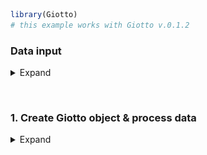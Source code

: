 
<!-- mouse_cortex_1_simple.md is generated from mouse_cortex_1_simple.Rmd Please edit that file -->

``` r
library(Giotto)
# this example works with Giotto v.0.1.2
```

### Data input

<details>

<summary>Expand</summary>  

[Codeluppi et al.](https://www.nature.com/articles/s41592-018-0175-z)
created a high quality and very sensitive spatial expression dataset
consisting of 33 genes from 4,839 single cells acquired with osmFISH in
the somatosensory mosue cortex.

![](./osmFISH_data.png) .

``` r
## select the directory where you have saved the osmFISH data
data_dir = '/Volumes/Ruben_Seagate/Dropbox/Projects/GC_lab/Ruben_Dries/190225_spatial_package/Data/osmFISH_data/'
## ss cortex expression DATA ##
osm_exprs = read.table(file = paste0(data_dir,'/','osmFISH_prep_expression.txt'))
## prepare cell locations
osm_locs = read.table(file = paste0(data_dir,'/','osmFISH_prep_cell_coordinates.txt'))
osm_locs = osm_locs[rownames(osm_locs) %in% colnames(osm_exprs),]
```

-----

</details>

 

### 1\. Create Giotto object & process data

<details>

<summary>Expand</summary>  

``` r
## create
osm_test <- createGiottoObject(raw_exprs = osm_exprs, spatial_locs = osm_locs)

## add field annotation
metadata = fread(file = paste0(data_dir,'/','osmFISH_prep_cell_metadata.txt'))
osm_test = addCellMetadata(osm_test, new_metadata = metadata,
                          by_column = T, column_cell_ID = 'CellID')

## filter
osm_test <- filterGiotto(gobject = osm_test,
                        expression_threshold = 1,
                        gene_det_in_min_cells = 10,
                        min_det_genes_per_cell = 10,
                        expression_values = c('raw'),
                        verbose = T)

## normalize
# 1. standard z-score way
osm_test <- normalizeGiotto(gobject = osm_test)

# 2. osmFISH way, add to custom expression slot
raw_expr_matrix = osm_test@raw_exprs
norm_genes = (raw_expr_matrix/rowSums(raw_expr_matrix)) * nrow(raw_expr_matrix)
norm_genes_cells = t((t(norm_genes)/colSums(norm_genes)) * ncol(raw_expr_matrix))
osm_test@custom_expr = norm_genes_cells

## add gene & cell statistics
osm_test <- addStatistics(gobject = osm_test)

## visualize original annotations ##
visPlot(gobject = osm_test, sdimx = 'sdimx', sdimy = 'sdimy', cell_color = 'ClusterName')

visPlot(gobject = osm_test, sdimx = 'sdimx', sdimy = 'sdimy', cell_color = 'Region')
```

osmFISH cell types from paper: ![](./figures/1_original_clusters.png)

osmFISH regions from paper: ![](./figures/1_original_regions.png)

### 2\. dimension reduction

<details>

<summary>Expand</summary>  

``` r
## highly variable genes (HVG)
# only 33 genes so use all genes

## run PCA on expression values (default)
osm_test <- runPCA(gobject = osm_test, expression_values = 'custom', scale_unit = F)
signPCA(gobject = osm_test, expression_values = 'custom', scale_unit = F)
plotPCA(osm_test)

## run UMAP and tSNE on PCA space (default)
osm_test <- runUMAP(osm_test, dimensions_to_use = 1:31, expression_values = 'custom')
plotUMAP(gobject = osm_test)

osm_test <- runtSNE(osm_test, dimensions_to_use = 1:31, perplexity = 70, check_duplicates = F)
plotTSNE(gobject = osm_test)
```

![](./figures/2_PCA_screeplot.png)

![](./figures/2_PCA_reduction.png) ![](./figures/2_UMAP_reduction.png)

![](./figures/2_tSNE_reduction.png)

-----

</details>

 

### 3\. cluster

<details>

<summary>Expand</summary>  

``` r

## hierarchical clustering
osm_test = doHclust(gobject = osm_test, expression_values = 'custom', k = 34)
plotUMAP(gobject = osm_test, cell_color = 'hclust', point_size = 2.5,
         show_NN_network = F, edge_alpha = 0.05, plot_method = 'ggplot')

## kmeans clustering
osm_test = doKmeans(gobject = osm_test, expression_values = 'custom', centers = 32, nstart = 2000)
plotUMAP(gobject = osm_test, cell_color = 'kmeans',
         point_size = 2.5, show_NN_network = F, edge_alpha = 0.05, plot_method = 'ggplot')

## Leiden clustering
# sNN network (default)
osm_test <- createNearestNetwork(gobject = osm_test, dimensions_to_use = 1:31, k = 15)
osm_test <- doLeidenCluster(gobject = osm_test, resolution = 0.05, n_iterations = 1000,
                           python_path = "/Users/rubendries/Bin/anaconda3/envs/py36/bin/python")
plotUMAP(gobject = osm_test, cell_color = 'leiden_clus', point_size = 2.5,
         show_NN_network = F, edge_alpha = 0.05, plot_method = 'ggplot')

# merge small groups based on similarity
leiden_similarities = getClusterSimilarity(osm_test,
                                           expression_values = 'custom',
                                           cluster_column = 'leiden_clus')
osm_test = mergeClusters(osm_test, expression_values = 'custom',
                         cluster_column = 'leiden_clus',
                         new_cluster_name = 'leiden_clus_m',
                         max_group_size = 30, force_min_group_size = 20,
                         return_gobject = T)
plotUMAP(gobject = osm_test, cell_color = 'leiden_clus_m', point_size = 2.5,
         show_NN_network = F, edge_alpha = 0.05, plot_method = 'ggplot')

## show cluster relationships
showClusterHeatmap(gobject = osm_test, expression_values = 'custom', cluster_column = 'leiden_clus_m')

showClusterDendrogram(gobject = osm_test, expression_values = 'custom', cluster_column = 'leiden_clus_m')
```

![](./figures/3_UMAP_hclust.png)

![](./figures/3_UMAP_kmeans.png)

![](./figures/3_UMAP_leiden.png) ![](./figures/3_UMAP_leiden_merged.png)
![](./figures/3_leiden_merged_heatmap.png)
![](./figures/3_leiden_merged_dendrogram.png) \*\*\*

</details>

 

### 4\. co-visualize

<details>

<summary>Expand</summary>  

``` r
# co-visualization
visSpatDimPlot(gobject = osm_test, cell_color = 'leiden_clus_m', sdimx = 'sdimx', sdimy = 'sdimy',
               dim_point_size = 2, spatial_point_size = 2)

# select and show group m_8 only
visSpatDimPlot(gobject = osm_test, cell_color = 'leiden_clus_m', sdimx = 'sdimx', sdimy = 'sdimy',
               dim_point_size = 2, spatial_point_size = 2, select_cell_groups = 'm_8')
```

Co-visualzation: ![](./figures/4_covis_leiden_merged.png) Selection:
![](./figures/4_covis_leiden_merged_selected.png) \*\*\*

</details>

 

### 5\. differential expression

<details>

<summary>Expand</summary>  

``` r
## split dendrogram nodes ##
## can be used to find markers for branches of the tree
dendsplits = getDendrogramSplits(gobject = osm_test,
                                 expression_values = 'custom',
                                 cluster_column = 'leiden_clus_m')
split_3_markers = findGiniMarkers(gobject = osm_test, expression_values = 'custom', cluster_column = 'leiden_clus_m',
                      group_1 = unlist(dendsplits[3]$tree_1), group_2 = unlist(dendsplits[3]$tree_2))

## Individual populations ##
markers = findMarkers_one_vs_all(gobject = osm_test,
                                 method = 'scran',
                                 expression_values = 'custom',
                                 cluster_column = 'leiden_clus_m',
                                 min_genes = 2, rank_score = 2)

## violinplot
topgenes = markers[, head(.SD, 1), by = 'cluster_ID']$gene_ID
violinPlot(osm_test, genes = unique(topgenes), cluster_column = 'leiden_clus_m', expression_values = 'custom', strip_text = 5)

## cluster heatmap
ranked_genes = c('Bmp4', 'Itpr2', 'Tmem2', 'Ctps', 'Plp1',
                 'Sox10','Foxj1', 'Aldoc', 'Gfap', 'Acta2',
                 'Mrc1', 'Vtn', 'Crhbp', 'Slc32a1', 'Gad2',
                 'Syt6', 'Serpinf1', 'Cpne5', 'Lamp5', 'Hexb',
                 'Kcnip2', 'Tbr1', 'Ttr', 'Apln', 'Anln',
                 'Crh', 'Vip', 'Cnr1', 'Pthlh', 'Rorb',
                 'Flt1', 'Mfge8', 'Pdgfra')
plotMetaDataHeatmap(osm_test, expression_values = 'custom',
                    metadata_cols = c('leiden_clus_m'), custom_gene_order = ranked_genes)
```

violinplot: ![](./figures/5_violinplot_leiden_merged.png)

Heatmap clusters: ![](./figures/5_cluster_heatmap_leiden_merged.png)

-----

</details>

 

### 6\. cell-type annotation

<details>

<summary>Expand</summary>  

``` r

## create vector with names
clusters_SS_cortex = c('OOP', 'OL1', 'OL2', 'OL3', 'OL4',
                       'Ependymal', 'unknown', 'Astro_Gfap', 'vSMC', 'Pericytes',
                       'IN1', 'IN2', 'Pyr1', 'Astro', 'IN3',
                       'IN4', 'Pyr2', 'Miglia1', 'IN5', 'Pyr3',
                       'Choroid', 'Vend1', 'OL5', 'IN6', 'IN7',
                       'IN8', 'IN9', 'Pyr4', 'Pyr5', 'Pyr6',
                       'Vend2', 'Astro_Mfge8', 'OPC')
names(clusters_SS_cortex) = c('m_1', '18', 'm_2', 'm_5', 'm_8',
                              'm_10', 'm_21', '9', 'm_17', 'm_19',
                              'm_11', 'm_14', 'm_6', '30', 'm_3',
                              'm_16', 'm_7', 'm_12', '11', '13',
                              'm_15', 'm_18', '27', 'm_20', '20',
                              '17', '31', '33', '22', 'm_4',
                              'm_13', '8', 'm_9')
osm_test = annotateGiotto(gobject = osm_test, annotation_vector = clusters_SS_cortex,
                          cluster_column = 'leiden_clus_m', name = 'leiden_clus_m_types')
visSpatDimPlot(gobject = osm_test, cell_color = 'leiden_clus_m_types', sdimx = 'sdimx', sdimy = 'sdimy',
               dim_point_size = 2, spatial_point_size = 2)
```

![](./figures/6_annotation_leiden_merged_first.png)

``` r
## compare clusters with osmFISH paper
clusters_det_SS_cortex = c('Olig_COP', 'Olig_NF', 'Olig_MF', 'Olig_mat', 'Olig_mat',
                           'Ependymal', 'unknown', 'Astro_Gfap', 'vSMC', 'Pericytes',
                           'Inh_Crhbp', 'Inh_IC', 'Pyr_L6', 'Periv_Macro', 'Pyr_Cpne5',
                           'unknown', 'Pyr_L2/3', 'Microglia', 'Hippocampus', 'Pyr_L5',
                           'Choroid', 'vEnd', 'unknown', 'Inh_Anln', 'Inh_Crh',
                           'Inh_Vip', 'Inh_Pthlh', 'Pyr_Apln', 'Pyr_Kcnip2', 'Pyr_L4',
                           'vEnd', 'Astro_Mfge8', 'Olig_precursor')
names(clusters_det_SS_cortex) = c('m_1', '18', 'm_2', 'm_5', 'm_8',
                                  'm_10', 'm_21', '9', 'm_17', 'm_19',
                                  'm_11', 'm_14', 'm_6', '30', 'm_3',
                                  'm_16', 'm_7', 'm_12', '11', '13',
                                  'm_15', 'm_18', '27', 'm_20', '20',
                                  '17', '31', '33', '22', 'm_4',
                                  'm_13', '8', 'm_9')
osm_test = annotateGiotto(gobject = osm_test, annotation_vector = clusters_det_SS_cortex,
                          cluster_column = 'leiden_clus_m', name = 'det_cell_types')
visSpatDimPlot(gobject = osm_test, cell_color = 'det_cell_types', sdimx = 'sdimx', sdimy = 'sdimy',
               dim_point_size = 2, spatial_point_size = 2)
```

![](./figures/6_annotation_leiden_merged_detailed.png)

``` r
## coarse cell types
clusters_coarse_SS_cortex = c('Olig', 'Olig', 'Olig', 'Olig', 'Olig',
                              'Ependymal', 'unknown', 'Astro', 'vSMC', 'Pericytes',
                              'Inh', 'Inh', 'Pyr', 'Periv_Macro', 'Pyr',
                              'unknown', 'Pyr', 'Microglia', 'Hippocampus', 'Pyr',
                              'Choroid', 'vEnd', 'unknown', 'Inh', 'Inh',
                              'Inh', 'Inh', 'Pyr', 'Pyr', 'Pyr',
                              'vEnd', 'Astro', 'Olig')
names(clusters_coarse_SS_cortex) = c('Olig_COP', 'Olig_NF', 'Olig_MF', 'Olig_mat', 'Olig_mat',
                                     'Ependymal', 'unknown', 'Astro_Gfap', 'vSMC', 'Pericytes',
                                     'Inh_Crhbp', 'Inh_IC', 'Pyr_L6', 'Periv_Macro', 'Pyr_Cpne5',
                                     'unknown', 'Pyr_L2/3', 'Microglia', 'Hippocampus', 'Pyr_L5',
                                     'Choroid', 'vEnd', 'unknown', 'Inh_Anln', 'Inh_Crh',
                                     'Inh_Vip', 'Inh_Pthlh', 'Pyr_Apln', 'Pyr_Kcnip2', 'Pyr_L4',
                                     'vEnd', 'Astro_Mfge8', 'Olig_precursor')
osm_test = annotateGiotto(gobject = osm_test, annotation_vector = clusters_coarse_SS_cortex,
                          cluster_column = 'det_cell_types', name = 'coarse_cell_types')
visSpatDimPlot(gobject = osm_test, cell_color = 'coarse_cell_types', sdimx = 'sdimx', sdimy = 'sdimy',
               dim_point_size = 2, spatial_point_size = 2)
```

![](./figures/6_annotation_leiden_merged_coarse.png)

-----

</details>

 

### 7\. spatial grid

<details>

<summary>Expand</summary>  

``` r
## spatial grid
osm_test <- createSpatialGrid(gobject = osm_test,
                               sdimx_stepsize = 2000,
                               sdimy_stepsize = 2000,
                               minimum_padding = 0)
visPlot(osm_test, cell_color = 'det_cell_types', sdimx = 'sdimx', sdimy = 'sdimy',
        show_grid = T, grid_color = 'lightblue', spatial_grid_name = 'spatial_grid',
        point_size = 1.5, plot_method = 'ggplot')
```

![](./figures/7_grid_det_cell_types.png)

``` r
#### spatial patterns ####
pattern_osm = detectSpatialPatterns(gobject = osm_test, 
                                   expression_values = 'custom',
                                   spatial_grid_name = 'spatial_grid',
                                   min_cells_per_grid = 5, 
                                   scale_unit = T, 
                                   PC_zscore = 1, 
                                   show_plot = T)

showPattern(pattern_osm, dimension = 1,  plot_dim = 2, point_size = 4)
showPatternGenes(pattern_osm, dimension = 1)

showPattern(pattern_osm, dimension = 3,  plot_dim = 2, point_size = 4)
showPatternGenes(pattern_osm, dimension = 3)
```

pattern 1: ![](./figures/7_pattern1_pca.png)

![](./figures/7_pattern1_pca_genes.png)

pattern 3: ![](./figures/7_pattern3_pca.png)

![](./figures/7_pattern3_pca_genes.png) \*\*\*

</details>

 

### 8\. spatial network

<details>

<summary>Expand</summary>  

``` r
osm_test <- createSpatialNetwork(gobject = osm_test, k = 5)
visPlot(gobject = osm_test, show_network = T,
        sdimx = "sdimx",sdimy = "sdimy",
        network_color = 'blue', spatial_network_name = 'spatial_network',
        point_size = 1, cell_color = 'det_cell_types')
```

![](./figures/8_spatial_network_k5.png)

-----

</details>

 

### 9\. spatial genes

<details>

<summary>Expand</summary>  

``` r
kmtest = binGetSpatialGenes(osm_test, bin_method = 'kmeans',
                            do_fisher_test = T, community_expectation = 5,
                            spatial_network_name = 'spatial_network', verbose = T)

ranktest = binGetSpatialGenes(osm_test, bin_method = 'rank',
                              do_fisher_test = T, community_expectation = 5,
                              spatial_network_name = 'spatial_network', verbose = T)

visSpatDimGenePlot(osm_test, plot_method = 'ggplot', expression_values = 'normalized',
                   genes = c('Rorb', 'Syt6', 'Gfap', 'Kcnip2'),
                   plot_alignment = 'vertical', cow_n_col = 4,
                   genes_high_color = 'red', genes_mid_color = 'white', genes_low_color = 'darkblue', midpoint = 4)

visSpatDimGenePlot(osm_test, plot_method = 'ggplot', expression_values = 'scaled',
                   genes = c('Rorb', 'Syt6', 'Gfap', 'Kcnip2'),
                   plot_alignment = 'vertical', cow_n_col = 4,
                   genes_high_color = 'red', genes_mid_color = 'white', genes_low_color = 'darkblue', midpoint = 0)
```

Spatial genes:  
![](./figures/9_spatial_network_k5_genes.png)

-----

</details>

 

### 10\. HMRF domains

<details>

<summary>Expand</summary>  

Not available at this time.

-----

</details>

 

### 11\. Cell-cell preferential proximity

<details>

<summary>Expand</summary>  

![cell-cell](./cell_cell_neighbors.png)

``` r
## calculate frequently seen proximities
cell_proximities = cellProximityEnrichment(gobject = osm_test,
                                           cluster_column = 'det_cell_types',
                                           spatial_network_name = 'spatial_network',
                                           number_of_simulations = 400)

## barplot
cellProximityBarplot(CPscore = cell_proximities, min_orig_ints = 25, min_sim_ints = 25)
```

barplot:  
![](./figures/10_barplot_cell_cell_enrichment.png)

``` r
## heatmap
cellProximityHeatmap(CPscore = cell_proximities, order_cell_types = T, scale = T,
                     color_breaks = c(-1.5, 0, 1.5), color_names = c('blue', 'white', 'red'))
```

heatmap:  
![](./figures/10_heatmap_cell_cell_enrichment.png)

``` r
## network
cellProximityNetwork(CPscore = cell_proximities)
```

networks:  
![](./figures/10_network_cell_cell_enrichment.png)

``` r
## visualization
spec_interaction = "Astro_Gfap--Olig_mat"

## heatmap
cellProximityVisPlot(gobject = osm_test,
                     interaction_name = spec_interaction,
                     cluster_column = 'det_cell_types',
                     cell_color = 'det_cell_types', coord_fix_ratio = 0.5,
                     point_size_select = 4, point_size_other = 2)
```

![](./figures/10_cell_cell_enrichment_selected.png)

-----

</details>
